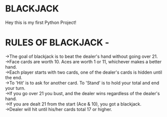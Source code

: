 # BLACKJACK
Hey this is my first Python Project!
# RULES OF BLACKJACK - 
->The goal of blackjack is to beat the dealer's hand without going over 21.  
->Face cards are worth 10. Aces are worth 1 or 11, whichever makes a better hand.  
->Each player starts with two cards, one of the dealer's cards is hidden until the end.  
->To 'Hit' is to ask for another card. To 'Stand' is to hold your total and end your turn.  
->If you go over 21 you bust, and the dealer wins regardless of the dealer's hand.  
->If you are dealt 21 from the start (Ace & 10), you got a blackjack.   
->Dealer will hit until his/her cards total 17 or higher.  
